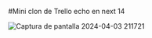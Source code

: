 #Mini clon de Trello echo en next 14


![Captura de pantalla 2024-04-03 211721](https://github.com/alejofive/clon-trello/assets/60112832/098735b9-9fff-48bb-aa83-6de24704e9a3)
